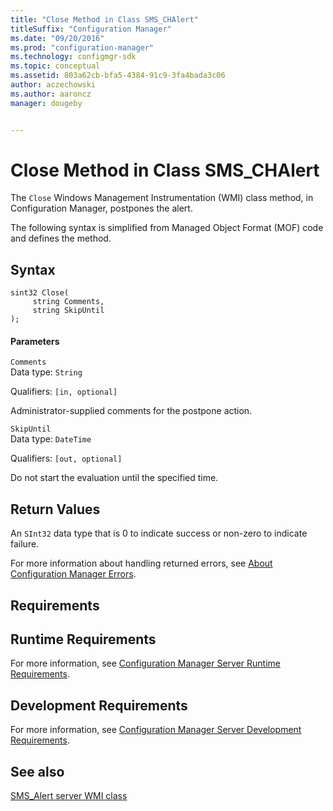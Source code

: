 ```yaml
---
title: "Close Method in Class SMS_CHAlert"
titleSuffix: "Configuration Manager"
ms.date: "09/20/2016"
ms.prod: "configuration-manager"
ms.technology: configmgr-sdk
ms.topic: conceptual
ms.assetid: 803a62cb-bfa5-4384-91c9-3fa4bada3c06
author: aczechowski
ms.author: aaroncz
manager: dougeby


---
```

# Close Method in Class SMS_CHAlert
The `Close` Windows Management Instrumentation (WMI) class method, in Configuration Manager, postpones the alert.  

 The following syntax is simplified from Managed Object Format (MOF) code and defines the method.  

## Syntax  

```  
sint32 Close(  
     string Comments,  
     string SkipUntil  
);  
```  

#### Parameters  
 `Comments`  
 Data type: `String`  

 Qualifiers: `[in, optional]`  

 Administrator-supplied comments for the postpone action.  

 `SkipUntil`  
 Data type: `DateTime`  

 Qualifiers: `[out, optional]`  

 Do not start the evaluation until the specified time.  

## Return Values  
 An  `SInt32` data type that is 0 to indicate success or non-zero to indicate failure.  

 For more information about handling returned errors, see [About Configuration Manager Errors](../../../../../develop/core/understand/about-configuration-manager-errors.md).  

## Requirements  

## Runtime Requirements  
 For more information, see [Configuration Manager Server Runtime Requirements](../../../../../develop/core/reqs/server-runtime-requirements.md).  

## Development Requirements  
 For more information, see [Configuration Manager Server Development Requirements](../../../../../develop/core/reqs/server-development-requirements.md).  

## See also

[SMS_Alert server WMI class](sms_alert-server-wmi-class.md)
